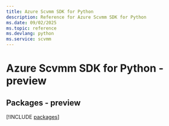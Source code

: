 ```yaml
---
title: Azure Scvmm SDK for Python
description: Reference for Azure Scvmm SDK for Python
ms.date: 09/02/2025
ms.topic: reference
ms.devlang: python
ms.service: scvmm
---
```

# Azure Scvmm SDK for Python - preview
## Packages - preview
[!INCLUDE [packages](scvmm-index.md)]